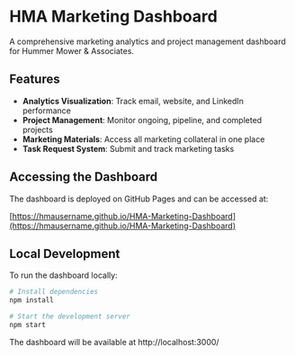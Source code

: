 # HMA Marketing Dashboard

A comprehensive marketing analytics and project management dashboard for Hummer Mower & Associates.

## Features

- **Analytics Visualization**: Track email, website, and LinkedIn performance
- **Project Management**: Monitor ongoing, pipeline, and completed projects
- **Marketing Materials**: Access all marketing collateral in one place
- **Task Request System**: Submit and track marketing tasks

## Accessing the Dashboard

The dashboard is deployed on GitHub Pages and can be accessed at:

[https://hmausername.github.io/HMA-Marketing-Dashboard](https://hmausername.github.io/HMA-Marketing-Dashboard)

## Local Development

To run the dashboard locally:

```bash
# Install dependencies
npm install

# Start the development server
npm start
```

The dashboard will be available at http://localhost:3000/
